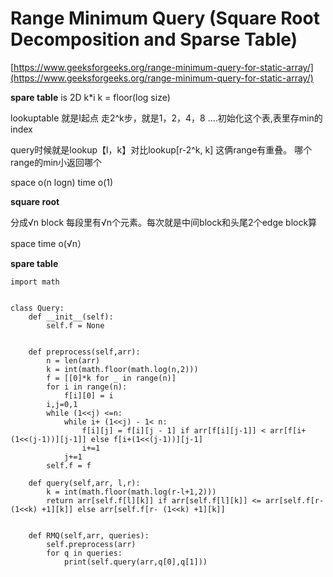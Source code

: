 # Range Minimum Query \(Square Root Decomposition and Sparse Table\)

[https://www.geeksforgeeks.org/range-minimum-query-for-static-array/](https://www.geeksforgeeks.org/range-minimum-query-for-static-array/)

**spare table** is 2D k\*i k = floor\(log size\)

lookuptable 就是I起点 走2^k步，就是1，2，4，8 ....初始化这个表,表里存min的index

query时候就是lookup【l，k】对比lookup\[r-2^k, k\] 这俩range有重叠。 哪个range的min小返回哪个

space o\(n logn\) time o\(1\)

**square root**

分成√n block 每段里有√n个元素。每次就是中间block和头尾2个edge block算

space time o\(√n）

**spare table**

```text
import math


class Query:
    def __init__(self):
        self.f = None


    def preprocess(self,arr):
        n = len(arr)
        k = int(math.floor(math.log(n,2)))
        f = [[0]*k for _ in range(n)]
        for i in range(n):
            f[i][0] = i
        i,j=0,1
        while (1<<j) <=n:
            while i+ (1<<j) - 1< n:
                f[i][j] = f[i][j - 1] if arr[f[i][j-1]] < arr[f[i+(1<<(j-1))][j-1]] else f[i+(1<<(j-1))][j-1]
                i+=1
            j+=1
        self.f = f

    def query(self,arr, l,r):
        k = int(math.floor(math.log(r-l+1,2)))
        return arr[self.f[l][k]] if arr[self.f[l][k]] <= arr[self.f[r- (1<<k) +1][k]] else arr[self.f[r- (1<<k) +1][k]]


    def RMQ(self,arr, queries):
        self.preprocess(arr)
        for q in queries:
            print(self.query(arr,q[0],q[1]))
```

